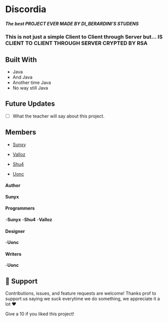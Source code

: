 # Discordia
##### The best PROJECT EVER MADE BY DI_BERARDINI'S STUDENS

### This is not just a simple Client to Client through Server but... IS CLIENT TO CLIENT THROUGH SERVER CRYPTED BY RSA

## Built With

- Java
- And Java
- Another time Java
- No way still Java

## Future Updates

- [ ] What the teacher will say about this project.

## Members

- [Sunxy](https://www.google.com/url?sa=i&url=https%3A%2F%2Fit.m.wikipedia.org%2Fwiki%2FFile%3AThe_Sun_by_the_Atmospheric_Imaging_Assembly_of_NASA%2527s_Solar_Dynamics_Observatory_-_20100819.jpg&psig=AOvVaw0Tzz7U0njxW1yyqQP-O4VR&ust=1635608176678000&source=images&cd=vfe&ved=0CAsQjRxqFwoTCPCe5JT57_MCFQAAAAAdAAAAABAD "Sunyx")

- [Valloz](https://www.google.com/url?sa=i&url=https%3A%2F%2Fwww.milannight.com%2Fredazionali%2Fvoglio-essere-chiara%2Fil-gallo%2F&psig=AOvVaw3UZZyJyKx9Q6UPPbNV2mZg&ust=1635608302618000&source=images&cd=vfe&ved=0CAsQjRxqFwoTCOCju9D57_MCFQAAAAAdAAAAABAD "Dirix")

- [Shu4](https://www.google.com/url?sa=i&url=https%3A%2F%2Fwww.ilfattoquotidiano.it%2F2021%2F09%2F16%2Ftensioni-tra-mario-giordano-e-mediaset-convocato-dalla-direzione-per-le-posizioni-no-vax-nel-suo-programma%2F6322604%2F&psig=AOvVaw0NJ-TLXKG_0aWA3FgS0ra0&ust=1635608332025000&source=images&cd=vfe&ved=0CAsQjRxqFwoTCPi4sd757_MCFQAAAAAdAAAAABAD "Shu4")

- [Uonc](https://www.google.com/url?sa=i&url=https%3A%2F%2Fwww.startmag.it%2Finvestimenti%2Fforza-dollaro%2F&psig=AOvVaw0vHQ0w9D6fiKGcTayf8Ckm&ust=1635608352013000&source=images&cd=vfe&ved=0CAsQjRxqFwoTCMDHsOj57_MCFQAAAAAdAAAAABAD "Uonc")


#### Author

**Sunyx**


#### Programmers
-**Sunyx**
-**Shu4**
-**Valloz**

#### Designer 
-**Uonc**

#### Writers
-**Uonc**

## 🤝 Support

Contributions, issues, and feature requests are welcome!
Thanks prof to support us saying we suck everytime we do something, we appreciate it a lot ❤️

Give a 10 if you liked this project!
